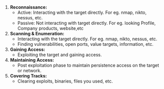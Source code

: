 1. **Reconnaissance:**
	- Active: Interacting with the target directly. For eg. nmap, nikto, nessus, etc.
	- Passive: Not interacting with target directly. For eg. looking Profile, Company products, website,etc
2. **Scanning & Enumeration:**
	- Interacting with the target directly. For eg. nmap, nikto, nessus, etc.
	-  Finding vulnerabilities, open ports, value targets, information, etc.
3. **Gaining Access:**
	- Exploiting the target and gaining access.
4. **Maintaining Access:**
	- Post exploitation phase to maintain persistence access on the target or network.
5. **Covering Tracks:**
	- Clearing exploits, binaries, files you used, etc.